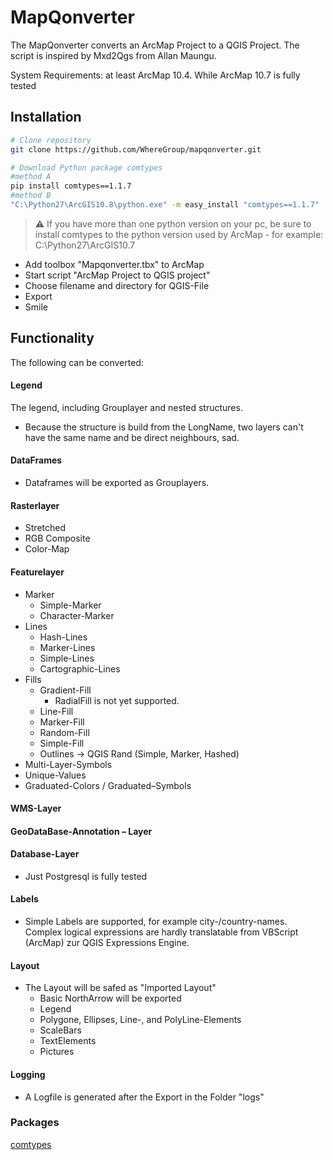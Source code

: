 # MapQonverter
The MapQonverter converts an ArcMap Project to a QGIS Project.
The script is inspired by Mxd2Qgs from Allan Maungu.

System Requirements: at least ArcMap 10.4. While ArcMap 10.7 is fully tested

## Installation

```bash
# Clone repository
git clone https://github.com/WhereGroup/mapqonverter.git

# Download Python package comtypes
#method A
pip install comtypes==1.1.7
#method B
"C:\Python27\ArcGIS10.8\python.exe" -m easy_install "comtypes==1.1.7"

```
> :warning: If you have more than one python version on your pc, be sure to install comtypes to the python version used by ArcMap - for example: C:\Python27\ArcGIS10.7

- Add toolbox "Mapqonverter.tbx" to ArcMap 
- Start script "ArcMap Project to QGIS project"
- Choose filename and directory for QGIS-File
- Export
- Smile


## Functionality
The following can be converted:

#### Legend

The legend, including Grouplayer and nested structures.

* Because the structure is build from the LongName, two layers can't have the same name and be direct neighbours, sad. 

#### DataFrames 

* Dataframes will be exported as Grouplayers.

#### Rasterlayer

* Stretched
* RGB Composite
* Color-Map

#### Featurelayer

* Marker
  * Simple-Marker
  * Character-Marker
* Lines
  * Hash-Lines
  * Marker-Lines
  * Simple-Lines
  * Cartographic-Lines
* Fills
  * Gradient-Fill
    * RadialFill is not yet supported.
  * Line-Fill
  * Marker-Fill
  * Random-Fill
  * Simple-Fill
  * Outlines -> QGIS Rand (Simple, Marker, Hashed)  
* Multi-Layer-Symbols
* Unique-Values
* Graduated-Colors / Graduated–Symbols
	
#### WMS-Layer

#### GeoDataBase-Annotation – Layer

#### Database-Layer
  * Just Postgresql is fully tested

#### Labels
  * Simple Labels are supported, for example city-/country-names. Complex logical expressions are hardly translatable from VBScript (ArcMap) zur QGIS Expressions Engine. 

#### Layout
* The Layout will be safed as "Imported Layout"
    * Basic NorthArrow will be exported
    * Legend 
    * Polygone, Ellipses, Line-, and PolyLine-Elements
    * ScaleBars 
    * TextElements
    * Pictures

#### Logging
* A Logfile is generated after the Export in the Folder "logs"

### Packages
[comtypes](https://pypi.org/project/comtypes/)
